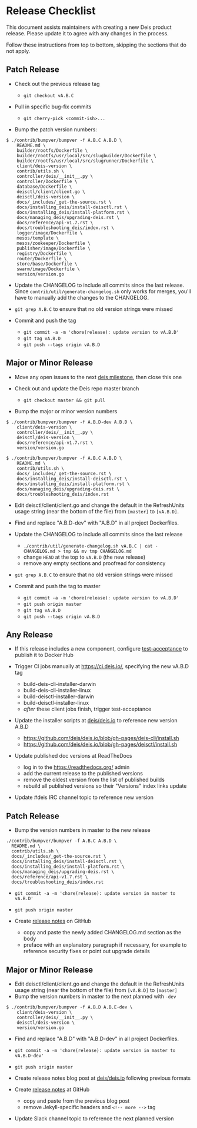 # Release Checklist

This document assists maintainers with creating a new Deis product release.
Please update it to agree with any changes in the process.

Follow these instructions from top to bottom, skipping the sections that do
not apply.

## Patch Release

- Check out the previous release tag

  - `git checkout vA.B.C`

- Pull in specific bug-fix commits

  - `git cherry-pick <commit-ish>...`

- Bump the patch version numbers:

```
$ ./contrib/bumpver/bumpver -f A.B.C A.B.D \
    README.md \
    builder/rootfs/Dockerfile \
    builder/rootfs/usr/local/src/slugbuilder/Dockerfile \
    builder/rootfs/usr/local/src/slugrunner/Dockerfile \
    client/deis-version \
    contrib/utils.sh \
    controller/deis/__init__.py \
    controller/Dockerfile \
    database/Dockerfile \
    deisctl/client/client.go \
    deisctl/deis-version \
    docs/_includes/_get-the-source.rst \
    docs/installing_deis/install-deisctl.rst \
    docs/installing_deis/install-platform.rst \
    docs/managing_deis/upgrading-deis.rst \
    docs/reference/api-v1.7.rst \
    docs/troubleshooting_deis/index.rst \
    logger/image/Dockerfile \
    mesos/template \
    mesos/zookeeper/Dockerfile \
    publisher/image/Dockerfile \
    registry/Dockerfile \
    router/Dockerfile \
    store/base/Dockerfile \
    swarm/image/Dockerfile \
    version/version.go
```

- Update the CHANGELOG to include all commits since the last release. Since
  `contrib/util/generate-changelog.sh` only works for merges, you'll have
  to manually add the changes to the CHANGELOG.

- `git grep A.B.C` to ensure that no old version strings were missed

- Commit and push the tag

  - `git commit -a -m 'chore(release): update version to vA.B.D'`
  - `git tag vA.B.D`
  - `git push --tags origin vA.B.D`


## Major or Minor Release

- Move any open issues to the next [deis milestone][], then close this one
- Check out and update the Deis repo master branch

  - `git checkout master && git pull`

- Bump the major or minor version numbers

```
$ ./contrib/bumpver/bumpver -f A.B.D-dev A.B.D \
    client/deis-version \
    controller/deis/__init__.py \
    deisctl/deis-version \
    docs/reference/api-v1.7.rst \
    version/version.go

$ ./contrib/bumpver/bumpver -f A.B.C A.B.D \
    README.md \
    contrib/utils.sh \
    docs/_includes/_get-the-source.rst \
    docs/installing_deis/install-deisctl.rst \
    docs/installing_deis/install-platform.rst \
    docs/managing_deis/upgrading-deis.rst \
    docs/troubleshooting_deis/index.rst
```

  - Edit deisctl/client/client.go and change the default in the RefreshUnits usage string
    (near the bottom of the file) from `[master]` to `[vA.B.D]`.

  - Find and replace "A.B.D-dev" with "A.B.D" in all project Dockerfiles.

- Update the CHANGELOG to include all commits since the last release

  - `./contrib/util/generate-changelog.sh vA.B.C | cat - CHANGELOG.md > tmp && mv tmp CHANGELOG.md`
  - change `HEAD` at the top to `vA.B.D` (the new release)
  - remove any empty sections and proofread for consistency

- `git grep A.B.C` to ensure that no old version strings were missed

- Commit and push the tag to master

  - `git commit -a -m 'chore(release): update version to vA.B.D'`
  - `git push origin master`
  - `git tag vA.B.D`
  - `git push --tags origin vA.B.D`


## Any Release

- If this release includes a new component, configure [test-acceptance][] to publish it to Docker Hub

- Trigger CI jobs manually at <https://ci.deis.io/>, specifying the new vA.B.D tag

  - build-deis-cli-installer-darwin
  - build-deis-cli-installer-linux
  - build-deisctl-installer-darwin
  - build-deisctl-installer-linux
  - *after* these client jobs finish, trigger test-acceptance

- Update the installer scripts at [deis/deis.io][] to reference new version A.B.D

  - <https://github.com/deis/deis.io/blob/gh-pages/deis-cli/install.sh>
  - <https://github.com/deis/deis.io/blob/gh-pages/deisctl/install.sh>

- Update published doc versions at ReadTheDocs

  - log in to the <https://readthedocs.org/> admin
  - add the current release to the published versions
  - remove the oldest version from the list of published builds
  - rebuild all published versions so their "Versions" index links update

- Update #deis IRC channel topic to reference new version


## Patch Release

- Bump the version numbers in master to the new release

```
./contrib/bumpver/bumpver -f A.B.C A.B.D \
  README.md \
  contrib/utils.sh \
  docs/_includes/_get-the-source.rst \
  docs/installing_deis/install-deisctl.rst \
  docs/installing_deis/install-platform.rst \
  docs/managing_deis/upgrading-deis.rst \
  docs/reference/api-v1.7.rst \
  docs/troubleshooting_deis/index.rst
```

  - `git commit -a -m 'chore(release): update version in master to vA.B.D'`
  - `git push origin master`

- Create [release notes][] on GitHub

  - copy and paste the newly added CHANGELOG.md section as the body
  - preface with an explanatory paragraph if necessary, for example to reference
    security fixes or point out upgrade details


## Major or Minor Release

- Edit deisctl/client/client.go and change the default in the RefreshUnits usage string
  (near the bottom of the file) from `[vA.B.D]` to `[master]`
- Bump the version numbers in master to the next planned with `-dev`

```
$ ./contrib/bumpver/bumpver -f A.B.D A.B.E-dev \
    client/deis-version \
    controller/deis/__init__.py \
    deisctl/deis-version \
    version/version.go
```

  - Find and replace "A.B.D" with "A.B.D-dev" in all project Dockerfiles.
  - `git commit -a -m 'chore(release): update version in master to vA.B.D-dev'`
  - `git push origin master`

- Create release notes blog post at [deis/deis.io][] following previous formats
- Create [release notes][] at GitHub

  - copy and paste from the previous blog post
  - remove Jekyll-specific headers and `<!-- more -->` tag

- Update Slack channel topic to reference the next planned version


[deis milestone]: https://github.com/deis/deis/issues/milestones
[deis open issues]: https://github.com/deis/deis/issues?state=open
[changelog script]: https://github.com/deis/deis/blob/master/contrib/util/generate-changelog.sh
[release notes]: https://github.com/deis/deis/releases
[deis/deis.io]: https://github.com/deis/deis.io
[test-acceptance]: https://ci.deis.io/job/test-acceptance/configure
